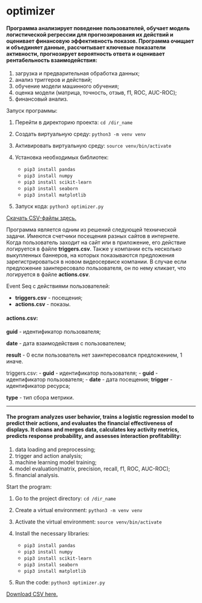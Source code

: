 # optimizer

#### Программа анализирует поведение пользователей, обучает модель логистической регрессии для прогнозирования их действий и оценивает финансовую эффективность показов. Программа очищает и объединяет данные, рассчитывает ключевые показатели активности, прогнозирует вероятность ответа и оценивает рентабельность взаимодействия:

1. загрузка и предварительная обработка данных;
2. анализ триггеров и действий;
3. обучение модели машинного обучения;
4. оценка модели (матрица, точность, отзыв, f1, ROC, AUC-ROC);
5. финансовый анализ.

Запуск программы:

1. Перейти в директорию проекта: `cd /dir_name`
  
3. Создать виртуальную среду: `python3 -m venv venv`
   
4. Активировать виртуальную среду: `source venv/bin/activate`

5. Установка необходимых библиотек:
      - `pip3 install pandas`
      - `pip3 install numpy`
      - `pip3 install scikit-learn`
      - `pip3 install seaborn`
      - `pip3 install matplotlib`
        
6. Запуск кода: `python3 optimizer.py`

[Cкачать CSV-файлы здесь.](https://disk.yandex.ru/d/KetMP60FvKsK9Q)

Программа является одним из решений следующей технической задачи. Имеются счетчики посещения разных сайтов в интернете. Когда пользователь заходит на сайт или в приложение, его действие логируется в файле **triggers.csv**. Также у компании есть несколько выкупленных баннеров, на которых показываются предложения зарегистрироваться в новом видеосервисе компании. В случае если предложение заинтересовало пользователя, он по нему кликает, что логируется в файле **actions.csv**.

Event Seq с действиями пользователей:
- **triggers.csv** - посещения;
- **actions.csv** - показы.

#### actions.csv:
**guid** - идентификатор пользователя;

**date** - дата взаимодействия с пользователем;

**result** - 0 если пользователь нет заинтересовался предложением, 1 иначе.

triggers.csv:
      - **guid** - идентификатор пользователя;
    - **guid** - идентификатор пользователя;
    - **date** - дата посещения;
    **trigger** - идентификатор ресурса;

**type** - тип сбора метрики.



---

#### The program analyzes user behavior, trains a logistic regression model to predict their actions, and evaluates the financial effectiveness of displays. It cleans and merges data, calculates key activity metrics, predicts response probability, and assesses interaction profitability:

1. data loading and preprocessing;
2. trigger and action analysis;
3. machine learning model training;
4. model evaluation(matrix, precision, recall, f1, ROC, AUC-ROC);
5. financial analysis.

Start the program:

1. Go to the project directory: `cd /dir_name`

2. Create a virtual environment: `python3 -m venv venv`

3. Activate the virtual environment: `source venv/bin/activate`

4. Install the necessary libraries:
      - `pip3 install pandas`
      - `pip3 install numpy`
      - `pip3 install scikit-learn`
      - `pip3 install seaborn`
      - `pip3 install matplotlib`

5. Run the code: `python3 optimizer.py`

[Download CSV here.](https://disk.yandex.ru/d/KetMP60FvKsK9Q)
